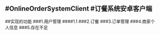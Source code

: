#OnlineOrderSystemClient
#订餐系统安卓客户端
---
##实现的功能
###1.用户管理
####1.1
###2.订餐
###3.订单管理
###4.商家个人信息
###5.存在不足
